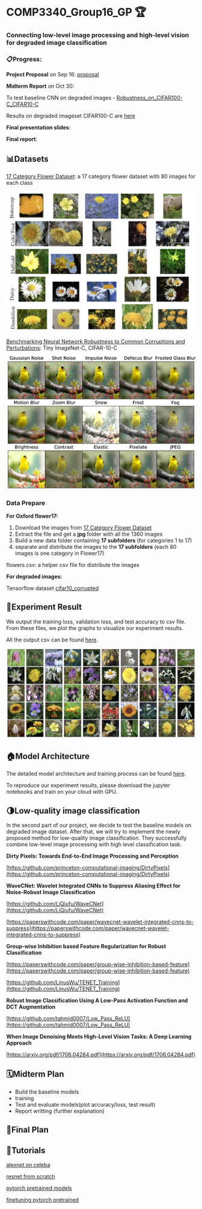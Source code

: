 # COMP3340_Group16_GP 🏆

### **Connecting low-level image processing and high-level vision for degraded image classification**

### 📋Progress:

**Project Proposal** on Sep 16: [proposal](https://github.com/SUcy6/COMP3340_GP/blob/main/COMP3340_Group%2016_Proposal.pdf)

**Midterm Report** on Oct 30:

To test baseline CNN on degraded images - [Robustness_on_CIFAR100-C_CIFAR10-C](https://github.com/shaktiwadekar9/Robustness_on_CIFAR100-C_CIFAR10-C)

Results on degraded imageset CIFAR100-C are [here](https://github.com/SUcy6/COMP3340_GP/tree/main/cifar100-C_results)

**Final presentation slides**:

**Final report**:

## 📊Datasets

[17 Category Flower Dataset](https://www.robots.ox.ac.uk/~vgg/data/flowers/17/): a 17 category flower dataset with 80 images for each class

![flower17.png](media/flower17.png)

[Benchmarking Neural Network Robustness to Common Corruptions and Perturbations](https://github.com/hendrycks/robustness): Tiny ImageNet-C, CIFAR-10-C

![imagenet-c.png](media/imagenet-c.png)

### Data Prepare

**For Oxford flower17:**

1. Download the images from [17 Category Flower Dataset](https://www.robots.ox.ac.uk/~vgg/data/flowers/17/)
2. Extract the file and get a **jpg** folder with all the 1360 images
3. Build a new data folder containing **17 subfolders** (for categories 1 to 17)
4. separate and distribute the images to the **17 subfolders** (each 80 images is one category in Flower17)

flowers.csv: a helper csv file for distribute the images


**For degraded images:**

Tensorflow dataset [cifar10_corrupted](https://www.tensorflow.org/datasets/catalog/cifar10_corrupted)

## 📌Experiment Result

We output the training loss, validation loss, and test accuracy to csv file. From these files, we plot the graphs to visualize our experiment results.

All the output csv can be found [here](https://github.com/SUcy6/COMP3340_GP/tree/main/output).

![result.png](media/result.png)

## 🏠Model Architecture

The detailed model architecture and training process can be found [here](https://github.com/SUcy6/COMP3340_GP/tree/main/Model).

To reproduce our experiment results, please download the jupyter notebooks and train on your cloud with GPU.

## 🌗Low-quality image classification

In the second part of our project, we decide to test the baseline models on degraded image dataset. After that, we will try to implement the newly proposed method for low-quality image classification. They successfully combine low-level image processing with high level classification task.

****Dirty Pixels: Towards End-to-End Image Processing and Perception****

[https://github.com/princeton-computational-imaging/DirtyPixels](https://github.com/princeton-computational-imaging/DirtyPixels)

**WaveCNet: Wavelet Integrated CNNs to Suppress Aliasing Effect for Noise-Robust Image Classification**

[https://github.com/LiQiufu/WaveCNet](https://github.com/LiQiufu/WaveCNet)

[https://paperswithcode.com/paper/wavecnet-wavelet-integrated-cnns-to-suppress](https://paperswithcode.com/paper/wavecnet-wavelet-integrated-cnns-to-suppress)

**Group-wise Inhibition based Feature Regularization for Robust Classification**

[https://paperswithcode.com/paper/group-wise-inhibition-based-feature](https://paperswithcode.com/paper/group-wise-inhibition-based-feature)

[https://github.com/LinusWu/TENET_Training](https://github.com/LinusWu/TENET_Training)

****Robust Image Classification Using A Low-Pass Activation Function and DCT Augmentation****

[https://github.com/tahmid0007/Low_Pass_ReLU](https://github.com/tahmid0007/Low_Pass_ReLU)

**When Image Denoising Meets High-Level Vision Tasks: A Deep Learning Approach**

[https://arxiv.org/pdf/1706.04284.pdf](https://arxiv.org/pdf/1706.04284.pdf)

## 🗓️Midterm Plan

- Build the baseline models
- training
- Test and evaluate models(plot accuracy/loss, test result)
- Report writting (further explanation)

## 📝Final Plan

## 🤡Tutorials

[alexnet on celeba](https://www.youtube.com/watch?v=6c8WFGbPHpE)

[resnet from scratch](https://www.youtube.com/watch?v=DkNIBBBvcPs)

[pytorch pretrained models](https://www.youtube.com/watch?v=qaDe0qQZ5AQ&t=14s)

[finetuning pytorch pretrained](https://pytorch.org/tutorials/beginner/finetuning_torchvision_models_tutorial.html)
